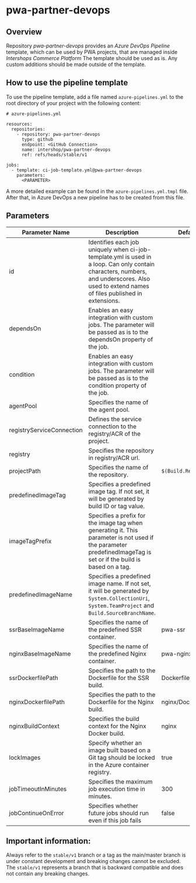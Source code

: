 
# pwa-partner-devops

## Overview

Repository *pwa-partner-devops* provides an *Azure DevOps Pipeline* template, which can be used by PWA projects, that are managed inside *Intershops Commerce Platform* The template should be used as is. Any custom additions should be made outside of the template.

## How to use the pipeline template

To use the pipeline template, add a file named `azure-pipelines.yml` to the root directory of your project with the following content:

```
# azure-pipelines.yml

resources:
  repositories:
    - repository: pwa-partner-devops
      type: github
      endpoint: <GitHub Connection>
      name: intershop/pwa-partner-devops
      ref: refs/heads/stable/v1

jobs:
  - template: ci-job-template.yml@pwa-partner-devops
    parameters:
      <PARAMETER>

```
A more detailed example can be found in the `azure-pipelines.yml.tmpl` file.
After that, in Azure DevOps a new pipeline has to be created from this file.

## Parameters

| Parameter Name | Description | Default Value | Required |
|---|---|---|---|
| id | Identifies each job uniquely when ci-job-template.yml is used in a loop. Can only contain characters, numbers, and underscores. Also used to extend names of files published in extensions. |  | No |
| dependsOn | Enables an easy integration with custom jobs. The parameter will be passed as is to the dependsOn property of the job. |  | No |
| condition | Enables an easy integration with custom jobs. The parameter will be passed as is to the condition property of the job. |  | No |
| agentPool | Specifies the name of the agent pool. |  | Yes |
| registryServiceConnection | Defines the service connection to the registry/ACR of the project. |  | Yes |
| registry | Specifies the repository in registry/ACR url. |  | Yes |
| projectPath | Specifies the name of the repository. | `$(Build.Repository.Name)` | Yes |
| predefinedImageTag | Specifies a predefined image tag. If not set, it will be generated by build ID or tag value. |  | No |
| imageTagPrefix | Specifies a prefix for the image tag when generating it. This parameter is not used if the parameter predefinedImageTag is set  or if the build is based on a tag. |  | No |
| predefinedImageName | Specifies a predefined image name. If not set, it will be generated by `System.CollectionUri`, `System.TeamProject` and `Build.SourceBranchName`. |  | No |
| ssrBaseImageName | Specifies the name of the predefined SSR container. | pwa-ssr | Yes |
| nginxBaseImageName | Specifies the name of the predefined Nginx container. | pwa-nginx | Yes |
| ssrDockerfilePath | Specifies the path to the Dockerfile for the SSR build. | Dockerfile | Yes |
| nginxDockerfilePath | Specifies the path to the Dockerfile for the Nginx build. | nginx/Dockerfile | Yes |
| nginxBuildContext | Specifies the build context for the Nginx Docker build. | nginx | Yes |
| lockImages | Specify whether an image built based on a Git tag should be locked in the Azure container registry. | true | Yes |
| jobTimeoutInMinutes | Specifies the maximum job execution time in minutes. | 300 | Yes |
| jobContinueOnError | Specifies whether future jobs should run even if this job fails | false | Yes |

## Important information:

Always refer to the `stable/v1` branch or a tag as the main/master branch is under constant development and breaking changes cannot be excluded. The `stable/v1` represents a branch that is backward compatible and does not contain any breaking changes.
